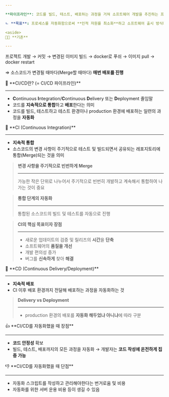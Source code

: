 ```yaml
---

**파이프라인**: 코드를 빌드, 테스트, 배포하는 과정을 거쳐 소프트웨어 개발을 추진하는 프로세스

ㄴ **목표**: 프로세스를 자동화함으로써 **인적 자원를 최소화**하고 소프트웨어 출시 방식에 **일관된 프로세스를 유지**

<aside>
😵‍💫 **기존**

---
```


프로젝트 개발 → 커밋 → 변경된 이미지 빌드 → docker로 푸쉬 → 이미지 pull → docker restart

⇒ 소스코드가 변경될 때마다(Merge할 때마다) **매번 배포를 진행**

</aside>

<aside>
📌 **CI/CD란? (= CI/CD 파이프라인)**

---

- **C**ontinuous **I**ntegration/**C**ontinuous **D**elivery 또는 **D**eployment 줄임말
- 코드를 **지속적으로 통합**하고 **배포**한다는 의미
- 코드를 빌드, 테스트하고 테스트 환경이나 production 환경에 배포하는 일련의 과정을 **자동화**


</aside>

<aside>
📌 **CI (Continuous Integration)**

---

- **지속적 통합**
- 소스코드의 변경 사항이 주기적으로 테스트 및 빌드되면서 공유되는 레포지토리에 통합(Merge)되는 것을 의미

> **변경 사항을 주기적으로 빈번하게 Merge**
> 
> 
> ---
> 
> 가능한 작은 단위로 나누어서 주기적으로 빈번히 개발하고 계속해서 통합하여 나가는 것이 중요
> 

> **통합 단계의 자동화**
> 
> 
> ---
> 
> 통합된 소스코드의 빌드 및 테스트를 자동으로 진행
> 

> **CI의 핵심 목표이자 장점**
> 
> 
> ---
> 
> - 새로운 업데이트의 검증 및 릴리즈의 **시간**을 **단축**
> - 소프트웨어의 **품질을 개선**
> - 개발 편의성 증가
> - 버그를 **신속하게** 찾아 **해결**
</aside>

<aside>
📌 **CD (Continuous Delivery/Deployment)**

---

- **지속적 배포**
- CI 이후 배포 환경까지 전달해 배포하는 과정을 자동화하는 것

> **Delivery vs Deployment**
> 
> 
> ---
> 
> - production 환경의 배포를 **자동화 해두었냐 아니냐**에 따라 구분
> 

</aside>

<aside>
👍 **CI/CD를 자동화했을 때 장점**

---

- **코드 안정성** 확보
- 빌드, 테스트, 배포까지의 모든 과정을 자동화 → 개발자는 **코드 작성에 온전하게 집중 가능**
</aside>

<aside>
👎 **CI/CD를 자동화했을 때 단점**

---

- 자동화 스크립트를 작성하고 관리해야한다는 번거로움 및 비용
- 자동화를 위한 서버 운용 비용 등이 생길 수 있음
</aside>